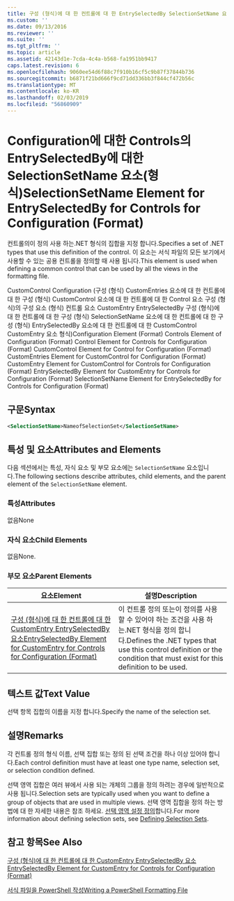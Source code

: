 ```yaml
---
title: 구성 (형식)에 대 한 컨트롤에 대 한 EntrySelectedBy SelectionSetName 요소 | Microsoft Docs
ms.custom: ''
ms.date: 09/13/2016
ms.reviewer: ''
ms.suite: ''
ms.tgt_pltfrm: ''
ms.topic: article
ms.assetid: 42143d1e-7cda-4c4a-b568-fa1951bb9417
caps.latest.revision: 6
ms.openlocfilehash: 9060ee54d6f88c7f910b16cf5c9b87f37844b736
ms.sourcegitcommit: b6871f21bd666f9cd71dd336bb3f844cf472b56c
ms.translationtype: MT
ms.contentlocale: ko-KR
ms.lasthandoff: 02/03/2019
ms.locfileid: "56860909"
---
```

# <a name="selectionsetname-element-for-entryselectedby-for-controls-for-configuration-format"></a><span data-ttu-id="63096-102">Configuration에 대한 Controls의 EntrySelectedBy에 대한 SelectionSetName 요소(형식)</span><span class="sxs-lookup"><span data-stu-id="63096-102">SelectionSetName Element for EntrySelectedBy for Controls for Configuration (Format)</span></span>

<span data-ttu-id="63096-103">컨트롤의이 정의 사용 하는.NET 형식의 집합을 지정 합니다.</span><span class="sxs-lookup"><span data-stu-id="63096-103">Specifies a set of .NET types that use this definition of the control.</span></span> <span data-ttu-id="63096-104">이 요소는 서식 파일의 모든 보기에서 사용할 수 있는 공용 컨트롤을 정의할 때 사용 됩니다.</span><span class="sxs-lookup"><span data-stu-id="63096-104">This element is used when defining a common control that can be used by all the views in the formatting file.</span></span>

<span data-ttu-id="63096-105">CustomControl Configuration (구성 (형식) CustomEntries 요소에 대 한 컨트롤에 대 한 구성 (형식) CustomControl 요소에 대 한 컨트롤에 대 한 Control 요소 구성 (형식)의 구성 요소 (형식) 컨트롤 요소 CustomEntry EntrySelectedBy 구성 (형식)에 대 한 컨트롤에 대 한 구성 (형식) SelectionSetName 요소에 대 한 컨트롤에 대 한 구성 (형식) EntrySelectedBy 요소에 대 한 컨트롤에 대 한 CustomControl CustomEntry 요소 형식)</span><span class="sxs-lookup"><span data-stu-id="63096-105">Configuration Element (Format) Controls Element of Configuration (Format) Control Element for Controls for Configuration (Format) CustomControl Element for Control for Configuration (Format) CustomEntries Element for CustomControl for Configuration (Format) CustomEntry Element for CustomControl for Controls for Configuration (Format) EntrySelectedBy Element for CustomEntry for Controls for Configuration (Format) SelectionSetName Element for EntrySelectedBy for Controls for Configuration (Format)</span></span>

## <a name="syntax"></a><span data-ttu-id="63096-106">구문</span><span class="sxs-lookup"><span data-stu-id="63096-106">Syntax</span></span>

```xml
<SelectionSetName>NameofSelectionSet</SelectionSetName>

```

## <a name="attributes-and-elements"></a><span data-ttu-id="63096-107">특성 및 요소</span><span class="sxs-lookup"><span data-stu-id="63096-107">Attributes and Elements</span></span>

<span data-ttu-id="63096-108">다음 섹션에서는 특성, 자식 요소 및 부모 요소에는 `SelectionSetName` 요소입니다.</span><span class="sxs-lookup"><span data-stu-id="63096-108">The following sections describe attributes, child elements, and the parent element of the `SelectionSetName` element.</span></span>

### <a name="attributes"></a><span data-ttu-id="63096-109">특성</span><span class="sxs-lookup"><span data-stu-id="63096-109">Attributes</span></span>

<span data-ttu-id="63096-110">없음</span><span class="sxs-lookup"><span data-stu-id="63096-110">None</span></span>

### <a name="child-elements"></a><span data-ttu-id="63096-111">자식 요소</span><span class="sxs-lookup"><span data-stu-id="63096-111">Child Elements</span></span>

<span data-ttu-id="63096-112">없음</span><span class="sxs-lookup"><span data-stu-id="63096-112">None.</span></span>

### <a name="parent-elements"></a><span data-ttu-id="63096-113">부모 요소</span><span class="sxs-lookup"><span data-stu-id="63096-113">Parent Elements</span></span>

|<span data-ttu-id="63096-114">요소</span><span class="sxs-lookup"><span data-stu-id="63096-114">Element</span></span>|<span data-ttu-id="63096-115">설명</span><span class="sxs-lookup"><span data-stu-id="63096-115">Description</span></span>|
|-------------|-----------------|
|[<span data-ttu-id="63096-116">구성 (형식)에 대 한 컨트롤에 대 한 CustomEntry EntrySelectedBy 요소</span><span class="sxs-lookup"><span data-stu-id="63096-116">EntrySelectedBy Element for CustomEntry for Controls for Configuration (Format)</span></span>](./entryselectedby-element-for-customentry-for-controls-for-configuration-format.md)|<span data-ttu-id="63096-117">이 컨트롤 정의 또는이 정의를 사용할 수 있어야 하는 조건을 사용 하는.NET 형식을 정의 합니다.</span><span class="sxs-lookup"><span data-stu-id="63096-117">Defines the .NET types that use this control definition or the condition that must exist for this definition to be used.</span></span>|

## <a name="text-value"></a><span data-ttu-id="63096-118">텍스트 값</span><span class="sxs-lookup"><span data-stu-id="63096-118">Text Value</span></span>

<span data-ttu-id="63096-119">선택 항목 집합의 이름을 지정 합니다.</span><span class="sxs-lookup"><span data-stu-id="63096-119">Specify the name of the selection set.</span></span>

## <a name="remarks"></a><span data-ttu-id="63096-120">설명</span><span class="sxs-lookup"><span data-stu-id="63096-120">Remarks</span></span>

<span data-ttu-id="63096-121">각 컨트롤 정의 형식 이름, 선택 집합 또는 정의 된 선택 조건을 하나 이상 있어야 합니다.</span><span class="sxs-lookup"><span data-stu-id="63096-121">Each control definition must have at least one type name, selection set, or selection condition defined.</span></span>

<span data-ttu-id="63096-122">선택 영역 집합은 여러 뷰에서 사용 되는 개체의 그룹을 정의 하려는 경우에 일반적으로 사용 됩니다.</span><span class="sxs-lookup"><span data-stu-id="63096-122">Selection sets are typically used when you want to define a group of objects that are used in multiple views.</span></span> <span data-ttu-id="63096-123">선택 영역 집합을 정의 하는 방법에 대 한 자세한 내용은 참조 하세요. [선택 영역 설정 정의](./defining-selection-sets.md)합니다.</span><span class="sxs-lookup"><span data-stu-id="63096-123">For more information about defining selection sets, see [Defining Selection Sets](./defining-selection-sets.md).</span></span>

## <a name="see-also"></a><span data-ttu-id="63096-124">참고 항목</span><span class="sxs-lookup"><span data-stu-id="63096-124">See Also</span></span>

[<span data-ttu-id="63096-125">구성 (형식)에 대 한 컨트롤에 대 한 CustomEntry EntrySelectedBy 요소</span><span class="sxs-lookup"><span data-stu-id="63096-125">EntrySelectedBy Element for CustomEntry for Controls for Configuration (Format)</span></span>](./entryselectedby-element-for-customentry-for-controls-for-configuration-format.md)

[<span data-ttu-id="63096-126">서식 파일을 PowerShell 작성</span><span class="sxs-lookup"><span data-stu-id="63096-126">Writing a PowerShell Formatting File</span></span>](./writing-a-powershell-formatting-file.md)
